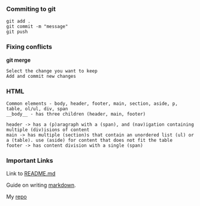 ### Commiting to git
```
git add .
git commit -m "message"
git push
```

### Fixing conflicts
**git merge**
```
Select the change you want to keep 
Add and commit new changes
```

### HTML
```
Common elements - body, header, footer, main, section, aside, p, table, ol/ul, div, span
__body__ - has three children (header, main, footer)

header -> has a (p)aragraph with a (span), and (nav)igation containing multiple (div)isions of content
main -> has multiple (section)s that contain an unordered list (ul) or a (table). use (aside) for content that does not fit the table
footer -> has content division with a single (span)
```

### Important Links
Link to [README.md](https://github.com/tae-tae05/startup/blob/main/README.md)

Guide on writing [markdown](https://docs.github.com/en/get-started/writing-on-github/getting-started-with-writing-and-formatting-on-github/basic-writing-and-formatting-syntax).

My [repo](https://https://github.com/tae-tae05/startup)